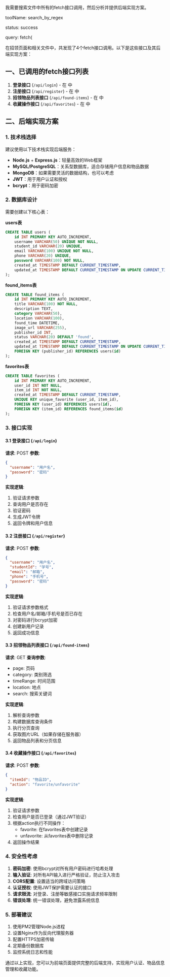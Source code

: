 


          
我需要搜索文件中所有的fetch接口调用，然后分析并提供后端实现方案。
        
            
toolName: search_by_regex
            
status: success
          
query: fetch\(
          
在招领页面和相关文件中，共发现了4个fetch接口调用。以下是这些接口及其后端实现方案：

## 一、已调用的fetch接口列表

1. **登录接口** (`/api/login`) - 在 <mcfile name="index.html" path="e:\lost_and_found\lost-and-found\原型\index.html"></mcfile> 中
2. **注册接口** (`/api/register`) - 在 <mcfile name="index.html" path="e:\lost_and_found\lost-and-found\原型\index.html"></mcfile> 中
3. **招领物品列表接口** (`/api/found-items`) - 在 <mcfile name="失物招领平台_招领页面.html" path="e:\lost_and_found\lost-and-found\原型\失物招领平台_招领页面.html"></mcfile> 中
4. **收藏操作接口** (`/api/favorites`) - 在 <mcfile name="失物招领平台_招领页面.html" path="e:\lost_and_found\lost-and-found\原型\失物招领平台_招领页面.html"></mcfile> 中

## 二、后端实现方案

### 1. 技术栈选择

建议使用以下技术栈实现后端服务：
- **Node.js** + **Express.js**：轻量高效的Web框架
- **MySQL/PostgreSQL**：关系型数据库，适合存储用户信息和物品数据
- **MongoDB**：如果需要灵活的数据结构，也可以考虑
- **JWT**：用于用户认证和授权
- **bcrypt**：用于密码加密

### 2. 数据库设计

需要创建以下核心表：

**users表**
```sql
CREATE TABLE users (
    id INT PRIMARY KEY AUTO_INCREMENT,
    username VARCHAR(50) UNIQUE NOT NULL,
    student_id VARCHAR(20) UNIQUE,
    email VARCHAR(100) UNIQUE NOT NULL,
    phone VARCHAR(20) UNIQUE,
    password VARCHAR(100) NOT NULL,
    created_at TIMESTAMP DEFAULT CURRENT_TIMESTAMP,
    updated_at TIMESTAMP DEFAULT CURRENT_TIMESTAMP ON UPDATE CURRENT_TIMESTAMP
);
```

**found_items表**
```sql
CREATE TABLE found_items (
    id INT PRIMARY KEY AUTO_INCREMENT,
    title VARCHAR(100) NOT NULL,
    description TEXT,
    category VARCHAR(50),
    location VARCHAR(100),
    found_time DATETIME,
    image_url VARCHAR(255),
    publisher_id INT,
    status VARCHAR(20) DEFAULT 'found',
    created_at TIMESTAMP DEFAULT CURRENT_TIMESTAMP,
    updated_at TIMESTAMP DEFAULT CURRENT_TIMESTAMP ON UPDATE CURRENT_TIMESTAMP,
    FOREIGN KEY (publisher_id) REFERENCES users(id)
);
```

**favorites表**
```sql
CREATE TABLE favorites (
    id INT PRIMARY KEY AUTO_INCREMENT,
    user_id INT NOT NULL,
    item_id INT NOT NULL,
    created_at TIMESTAMP DEFAULT CURRENT_TIMESTAMP,
    UNIQUE KEY unique_favorite (user_id, item_id),
    FOREIGN KEY (user_id) REFERENCES users(id),
    FOREIGN KEY (item_id) REFERENCES found_items(id)
);
```

### 3. 接口实现

#### 3.1 登录接口 (`/api/login`)

**请求**: POST
**参数**:
```json
{
  "username": "用户名",
  "password": "密码"
}
```

**实现逻辑**:
1. 验证请求参数
2. 查询用户是否存在
3. 验证密码
4. 生成JWT令牌
5. 返回令牌和用户信息

#### 3.2 注册接口 (`/api/register`)

**请求**: POST
**参数**:
```json
{
  "username": "用户名",
  "studentId": "学号",
  "email": "邮箱",
  "phone": "手机号",
  "password": "密码"
}
```

**实现逻辑**:
1. 验证请求参数格式
2. 检查用户名/邮箱/手机号是否已存在
3. 对密码进行bcrypt加密
4. 创建新用户记录
5. 返回成功信息

#### 3.3 招领物品列表接口 (`/api/found-items`)

**请求**: GET
**查询参数**:
- page: 页码
- category: 类别筛选
- timeRange: 时间范围
- location: 地点
- search: 搜索关键词

**实现逻辑**:
1. 解析查询参数
2. 构建数据库查询条件
3. 执行分页查询
4. 获取图片URL（如果存储在服务器）
5. 返回物品列表和分页信息

#### 3.4 收藏操作接口 (`/api/favorites`)

**请求**: POST
**参数**:
```json
{
  "itemId": "物品ID",
  "action": "favorite/unfavorite"
}
```

**实现逻辑**:
1. 验证请求参数
2. 检查用户是否已登录（通过JWT验证）
3. 根据action执行不同操作：
   - favorite: 在favorites表中创建记录
   - unfavorite: 从favorites表中删除记录
4. 返回操作结果

### 4. 安全性考虑

1. **密码加密**: 使用bcrypt对所有用户密码进行哈希处理
2. **输入验证**: 对所有API输入进行严格验证，防止注入攻击
3. **CORS配置**: 设置适当的跨域访问策略
4. **认证授权**: 使用JWT保护需要认证的接口
5. **请求限流**: 对登录、注册等敏感接口实施请求频率限制
6. **错误处理**: 统一错误处理，避免泄露系统信息

### 5. 部署建议

1. 使用PM2管理Node.js进程
2. 设置Nginx作为反向代理服务器
3. 配置HTTPS加密传输
4. 定期备份数据库
5. 监控系统日志和性能

通过以上实现，您可以为前端页面提供完整的后端支持，实现用户认证、物品信息管理和收藏功能。
        